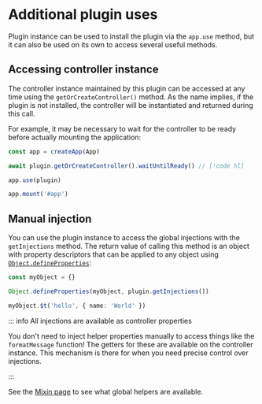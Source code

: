 # Additional plugin uses

Plugin instance can be used to install the plugin via the `app.use` method, but
it can also be used on its own to access several useful methods.

## Accessing controller instance

The controller instance maintained by this plugin can be accessed at any time
using the `getOrCreateController()` method. As the name implies, if the plugin
is not installed, the controller will be instantiated and returned during this
call.

For example, it may be necessary to wait for the controller to be ready before
actually mounting the application:

```ts
const app = createApp(App)

await plugin.getOrCreateController().waitUntilReady() // [!code hl]

app.use(plugin)

app.mount('#app')
```

## Manual injection

You can use the plugin instance to access the global injections with the
`getInjections` method. The return value of calling this method is an object
with property descriptors that can be applied to any object using
[`Object.defineProperties`]:

```ts
const myObject = {}

Object.defineProperties(myObject, plugin.getInjections())

myObject.$t('hello', { name: 'World' })
```

[`Object.defineProperties`]:
  https://developer.mozilla.org/en-US/docs/Web/JavaScript/Reference/Global_Objects/Object/defineProperties

::: info All injections are available as controller properties

You don't need to inject helper properties manually to access things like the
`formatMessage` function! The getters for these are available on the controller
instance. This mechanism is there for when you need precise control over
injections.

:::

See the [Mixin page](../../api/plugin/mixin.md) to see what global helpers are
available.
